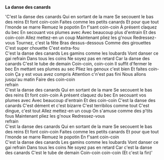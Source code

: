 ﻿**La danse des canards**

'C'est la danse des canards
Qui en sortant de la mare
Se secouent le bas des reins
Et font coin-coin
Faites comme les petits canards
Et pour que tout l'monde se marre
Remuez le popotin
En f'sant coin-coin
À présent claquez du bec
En secouant vos plumes avec
Avec beaucoup plus d'entrain
Et des coin-coin
Allez mettez-en un coup
Maintenant pliez les g'noux
Redressez-vous
Tournez, c'est la fête
Bras dessus-dessous
Comme des girouettes
C'est super chouette
C'est extra-fou  
C'est la danse des canards
Les gamins comme les loubards
Vont danser ce gai refrain
Dans tous les coins
Ne soyez pas en retard
Car la danse des canards
C'est le tube de demain
Coin-coin, coin-coin
Il suffit d'fermer le bec
En mettant ses plumes au sec
Pliez les genoux c'est bien
Et faites coin-coin
Ça y est vous avez compris
Attention c'n'est pas fini
Nous allons jusqu'au matin
Faire des coin-coin  
refrain  
C'est la danse des canards
Qui en sortant de la mare
Se secouent le bas des reins
Et font coin-coin
À présent claquez du bec
En secouant vos plumes avec
Avec beaucoup d'entrain
Et des coin-coin
C'est la danse des canards
C'est dément et c'est bizarre
C'est terribilos comme tout
C'est dingue, c'est tout
Allez mettez-en un coup
On s'amuse comme des p'tits fous
Maintenant pliez les g'noux
Redressez-vous  
refrain  
C'est la danse des canards
Qui en sortant de la mare
Se secouent le bas des reins
Et font coin-coin
Faites comme les petits canards
Et pour que tout l'monde se marre
Remuez le popotin
En f'sant coin-coin  
C'est la danse des canards
Les gamins comme les loubards
Vont danser ce gai refrain
Dans tous les coins
Ne soyez pas en retard
Car c'est la danse des canards
C'est le tube de demain
Coin-coin coin-coin
(Et c'est la fin)'